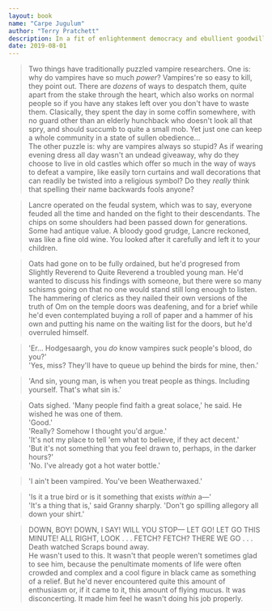 ```yaml
---
layout: book
name: "Carpe Jugulum"
author: "Terry Pratchett"
description: In a fit of enlightenment democracy and ebullient goodwill, King Verence invites Uberwald's undead, the Magpyrs, into Lancre to celebrate the birth of his daughter. But once ensconced within the castle, these wine-drinking, garlic-eating, sun-loving modern vampires have no intention of leaving. Ever.
date: 2019-08-01
---
```


> Two things have traditionally puzzled vampire researchers. One is: why do vampires have so much _power_? Vampires're so easy to kill, they point out. There are _dozens_ of ways to despatch them, quite apart from the stake through the heart, which also works on normal people so if you have any stakes left over you don't have to waste them. Clasically, they spent the day in some coffin somewhere, with no guard other than an elderly hunchback who doesn't look all that spry, and should succumb to quite a small mob. Yet just one can keep a whole community in a state of sullen obedience...  
> The other puzzle is: why are vampires always so stupid? As if wearing evening dress all day wasn't an undead giveaway, why do they choose to live in old castles which offer so much in the way of ways to defeat a vampire, like easily torn curtains and wall decorations that can readily be twisted into a religious symbol? Do they _really_ think that spelling their name backwards fools anyone?

> Lancre operated on the feudal system, which was to say, everyone feuded all the time and handed on the fight to their descendants. The chips on some shoulders had been passed down for generations. Some had antique value. A bloody good grudge, Lancre reckoned, was like a fine old wine. You looked after it carefully and left it to your children.

> Oats had gone on to be fully ordained, but he'd progresed from Slightly Reverend to Quite Reverend a troubled young man. He'd wanted to discuss his findings with someone, but there were so many schisms going on that no one would stand still long enough to listen. The hammering of clerics as they nailed their own versions of the truth of Om on the temple doors was deafening, and for a brief while he'd even contemplated buying a roll of paper and a hammer of his own and putting his name on the waiting list for the doors, but he'd overruled himself.

> 'Er... Hodgesaargh, you _do_ know vampires suck people's blood, do you?'  
> 'Yes, miss? They'll have to queue up behind the birds for mine, then.'

> 'And sin, young man, is when you treat people as things. Including yourself. That's what sin is.'

> Oats sighed. 'Many people find faith a great solace,' he said. He wished he was one of them.  
> 'Good.'  
> 'Really? Somehow I thought you'd argue.'  
> 'It's not my place to tell 'em what to believe, if they act decent.'  
> 'But it's not something that you feel drawn to, perhaps, in the darker hours?'  
> 'No. I've already got a hot water bottle.'

> 'I ain't been vampired. You've been Weatherwaxed.'

> 'Is it a true bird or is it something that exists _within_ a—'  
> 'It's a thing that is,' said Granny sharply. 'Don't go spilling allegory all down your shirt.'

> DOWN, BOY! DOWN, I SAY! WILL YOU STOP— LET GO! LET GO THIS MINUTE! ALL RIGHT, LOOK . . . FETCH? FETCH? THERE WE GO . . .  
> Death watched Scraps bound away.  
> He wasn't used to this. It wasn't that people weren't sometimes glad to see him, because the penultimate moments of life were often crowded and complex and a cool figure in black came as something of a relief. But he'd never encountered quite this amount of enthusiasm or, if it came to it, this amount of flying mucus. It was disconcerting. It made him feel he wasn't doing his job properly.

